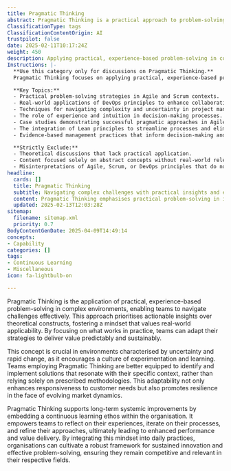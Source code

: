 ```yaml
---
title: Pragmatic Thinking
abstract: Pragmatic Thinking is a practical approach to problem-solving that emphasises experience-based insights in complex environments, allowing teams to effectively navigate challenges. Originating from the need for actionable strategies in dynamic settings, this methodology prioritises real-world applicability over theoretical frameworks, enabling teams to adapt their approaches to deliver consistent value. Its significance lies in fostering a culture of experimentation and learning, particularly in contexts marked by uncertainty and rapid change. By embracing Pragmatic Thinking, teams can identify and implement tailored solutions that meet their unique circumstances, enhancing their responsiveness to customer needs and building resilience against shifting market conditions. Furthermore, this approach promotes long-term systemic improvements by instilling a continuous learning mindset within organisations, empowering teams to reflect on their experiences, iterate on processes, and refine their methods. Ultimately, integrating Pragmatic Thinking into daily practices cultivates a robust framework for sustained innovation and effective problem-solving, ensuring organisations remain competitive and relevant in their industries.
ClassificationType: tags
ClassificationContentOrigin: AI
trustpilot: false
date: 2025-02-11T10:17:24Z
weight: 450
description: Applying practical, experience-based problem-solving in complex environments.
Instructions: |-
  **Use this category only for discussions on Pragmatic Thinking.**  
  Pragmatic Thinking focuses on applying practical, experience-based problem-solving techniques in complex environments, particularly within Agile, Scrum, and DevOps frameworks. This category emphasises the importance of adaptability, critical thinking, and real-world application of theories to navigate challenges effectively.

  **Key Topics:**
  - Practical problem-solving strategies in Agile and Scrum contexts.
  - Real-world applications of DevOps principles to enhance collaboration and efficiency.
  - Techniques for navigating complexity and uncertainty in project management.
  - The role of experience and intuition in decision-making processes.
  - Case studies demonstrating successful pragmatic approaches in Agile transformations.
  - The integration of Lean principles to streamline processes and eliminate waste.
  - Evidence-based management practices that inform decision-making and prioritisation.

  **Strictly Exclude:**
  - Theoretical discussions that lack practical application.
  - Content focused solely on abstract concepts without real-world relevance.
  - Misinterpretations of Agile, Scrum, or DevOps principles that do not align with pragmatic approaches.
headline:
  cards: []
  title: Pragmatic Thinking
  subtitle: Navigating complex challenges with practical insights and experience-driven solutions for effective decision-making.
  content: Pragmatic Thinking emphasises practical problem-solving in intricate environments, leveraging real-world experiences to inform decisions. It encompasses topics such as workflow optimisation, iterative improvement, team dynamics, and evidence-based evaluation, drawing insights from complexity theory and management practices to enhance organisational effectiveness and adaptability.
  updated: 2025-02-13T12:03:28Z
sitemap:
  filename: sitemap.xml
  priority: 0.7
BodyContentGenDate: 2025-04-09T14:49:14
concepts:
- Capability
categories: []
tags:
- Continuous Learning
- Miscellaneous
icon: fa-lightbulb-on

---
```

Pragmatic Thinking is the application of practical, experience-based problem-solving in complex environments, enabling teams to navigate challenges effectively. This approach prioritises actionable insights over theoretical constructs, fostering a mindset that values real-world applicability. By focusing on what works in practice, teams can adapt their strategies to deliver value predictably and sustainably.

This concept is crucial in environments characterised by uncertainty and rapid change, as it encourages a culture of experimentation and learning. Teams employing Pragmatic Thinking are better equipped to identify and implement solutions that resonate with their specific context, rather than relying solely on prescribed methodologies. This adaptability not only enhances responsiveness to customer needs but also promotes resilience in the face of evolving market dynamics.

Pragmatic Thinking supports long-term systemic improvements by embedding a continuous learning ethos within the organisation. It empowers teams to reflect on their experiences, iterate on their processes, and refine their approaches, ultimately leading to enhanced performance and value delivery. By integrating this mindset into daily practices, organisations can cultivate a robust framework for sustained innovation and effective problem-solving, ensuring they remain competitive and relevant in their respective fields.
